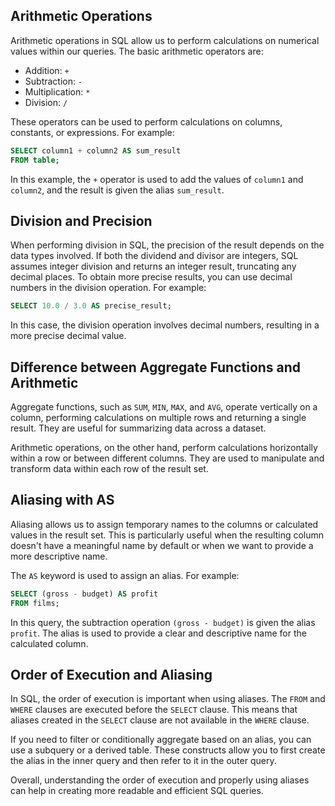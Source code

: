 ## Arithmetic Operations

Arithmetic operations in SQL allow us to perform calculations on numerical values within our queries. The basic arithmetic operators are:

- Addition: `+`
- Subtraction: `-`
- Multiplication: `*`
- Division: `/`

These operators can be used to perform calculations on columns, constants, or expressions. For example:

```sql
SELECT column1 + column2 AS sum_result
FROM table;
```

In this example, the `+` operator is used to add the values of `column1` and `column2`, and the result is given the alias `sum_result`.

## Division and Precision

When performing division in SQL, the precision of the result depends on the data types involved. If both the dividend and divisor are integers, SQL assumes integer division and returns an integer result, truncating any decimal places. To obtain more precise results, you can use decimal numbers in the division operation. For example:

```sql
SELECT 10.0 / 3.0 AS precise_result;
```

In this case, the division operation involves decimal numbers, resulting in a more precise decimal value.

## Difference between Aggregate Functions and Arithmetic

Aggregate functions, such as `SUM`, `MIN`, `MAX`, and `AVG`, operate vertically on a column, performing calculations on multiple rows and returning a single result. They are useful for summarizing data across a dataset.

Arithmetic operations, on the other hand, perform calculations horizontally within a row or between different columns. They are used to manipulate and transform data within each row of the result set.

## Aliasing with AS

Aliasing allows us to assign temporary names to the columns or calculated values in the result set. This is particularly useful when the resulting column doesn't have a meaningful name by default or when we want to provide a more descriptive name.

The `AS` keyword is used to assign an alias. For example:

```sql
SELECT (gross - budget) AS profit
FROM films;
```

In this query, the subtraction operation `(gross - budget)` is given the alias `profit`. The alias is used to provide a clear and descriptive name for the calculated column.

## Order of Execution and Aliasing

In SQL, the order of execution is important when using aliases. The `FROM` and `WHERE` clauses are executed before the `SELECT` clause. This means that aliases created in the `SELECT` clause are not available in the `WHERE` clause.

If you need to filter or conditionally aggregate based on an alias, you can use a subquery or a derived table. These constructs allow you to first create the alias in the inner query and then refer to it in the outer query.

Overall, understanding the order of execution and properly using aliases can help in creating more readable and efficient SQL queries.
